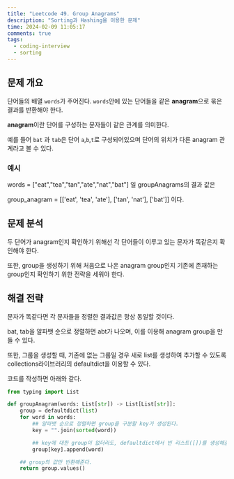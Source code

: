 ```yaml
---
title: "Leetcode 49. Group Anagrams"
description: "Sorting과 Hashing을 이용한 문제"
time: 2024-02-09 11:05:17
comments: true
tags:
  - coding-interview
  - sorting
---
```


## 문제 개요

단어들의 배열 `words`가 주어진다. `words`안에 있는 단어들을 같은 **anagram**으로 묶은 결과를 반환해야 한다.

**anagram**이란 단어를 구성하는 문자들이 같은 관계를 의미한다.

예를 들어 `bat` 과 `tab`은 단어 `a`,`b`,`t`로 구성되어있으며 단어의 위치가 다른 anagram 관계라고 볼 수 있다.    

### 예시

words = ["eat","tea","tan","ate","nat","bat"] 일 groupAnagrams의 결과 값은

group_anagram = [['eat', 'tea', 'ate'], ['tan', 'nat'], ['bat']] 이다.


## 문제 분석

두 단어가 anagram인지 확인하기 위해선 각 단어들이 이루고 있는 문자가 똑같은지 확인해야 한다. 

또한, group을 생성하기 위해 처음으로 나온 anagram group인지 기존에 존재하는 group인지 확인하기 위한 전략을 세워야 한다.

## 해결 전략

문자가 똑같다면 각 문자들을 정렬한 결과값은 항상 동일할 것이다.

bat, tab을 알파뱃 순으로 정렬하면 abt가 나오며, 이를 이용해 anagram group을 만들 수 있다.

또한, 그룹을 생성할 때, 기존에 없는 그룹일 경우 새로 list를 생성하여 추가할 수 있도록 collections라이브러리의 defaultdict을 이용할 수 있다.

코드를 작성하면 아래와 같다.

``` python
from typing import List

def groupAnagram(words: List[str]) -> List[List[str]]:
    group = defaultdict(list)
    for word in words:
        ## 알파뱃 순으로 정렬하면 group을 구분할 key가 생성된다.
        key = "".join(sorted(word))

        ## key에 대한 group이 없더라도, defaultdict에서 빈 리스트([])를 생성해준다.
        group[key].append(word)

    ## group의 값만 반환해준다.
    return group.values()
```





